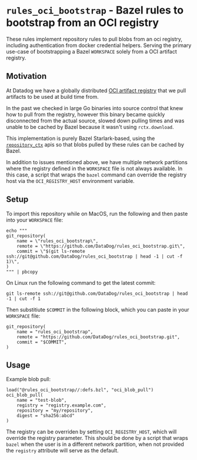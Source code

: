 # `rules_oci_bootstrap` - Bazel rules to bootstrap from an OCI registry

These rules implement repository rules to pull blobs from an oci registry,
including authentication from docker credential helpers. Serving the primary
use-case of bootstrapping a Bazel `WORKSPACE` solely from a OCI artifact
registry.

## Motivation

At Datadog we have a globally distributed [OCI artifact registry](https://github.com/opencontainers/distribution-spec/blob/v1.0.1/spec.md)
that we pull artifacts to be used at build time from.

In the past we checked in large Go binaries into source control that knew how
to pull from the registry, however this binary became quickly disconnected from
the actual source, slowed down pulling times and was unable to be cached by
Bazel because it wasn't using `rctx.download`.

This implementation is purely Bazel Starlark-based, using the
[`repository_ctx`](https://docs.bazel.build/versions/main/skylark/lib/repository_ctx.html#download)
apis so that blobs pulled by these rules can be cached by Bazel.

In addition to issues mentioned above, we have multiple network
partitions where the registry defined in the `WORKSPACE` file is not always available.
In this case, a script that wraps the `bazel` command can override the registry
host via the `OCI_REGISTRY_HOST` environment variable.

## Setup

To import this repository while on MacOS, run the following and then paste into
your `WORKSPACE` file:
```
echo """
git_repository(
    name = \"rules_oci_bootstrap\",
    remote = \"https://github.com/DataDog/rules_oci_bootstrap.git\",
    commit = \"$(git ls-remote ssh://git@github.com/DataDog/rules_oci_bootstrap | head -1 | cut -f 1)\",
)
""" | pbcopy
```

On Linux run the following command to get the latest commit:
```
git ls-remote ssh://git@github.com/DataDog/rules_oci_bootstrap | head -1 | cut -f 1
```

Then substitiute `$COMMIT` in the following block, which you can paste in your
`WORKSPACE` file:
```
git_repository(
    name = "rules_oci_bootstrap",
    remote = "https://github.com/DataDog/rules_oci_bootstrap.git",
    commit = "$COMMIT",
)
```

## Usage

Example blob pull:
```
load("@rules_oci_bootstrap//:defs.bzl", "oci_blob_pull")
oci_blob_pull(
    name = "test-blob",
    registry = "registry.example.com",
    repository = "my/repository",
    digest = "sha256:abcd"
)
```

The registry can be overriden by setting `OCI_REGISTRY_HOST`, which will override
the registry parameter. This should be done by a script that wraps `bazel` when the
user is in a different network partition, when not provided the `registry`
attribute will serve as the default.
